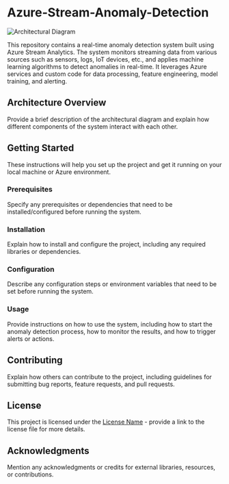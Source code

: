 # Azure-Stream-Anomaly-Detection

![Architectural Diagram](path/to/architectural/diagram.png)

This repository contains a real-time anomaly detection system built using Azure Stream Analytics. The system monitors streaming data from various sources such as sensors, logs, IoT devices, etc., and applies machine learning algorithms to detect anomalies in real-time. It leverages Azure services and custom code for data processing, feature engineering, model training, and alerting.

## Architecture Overview

[//]: # (Insert your architectural diagram image here)

Provide a brief description of the architectural diagram and explain how different components of the system interact with each other.

## Getting Started

These instructions will help you set up the project and get it running on your local machine or Azure environment.

### Prerequisites

Specify any prerequisites or dependencies that need to be installed/configured before running the system.

### Installation

Explain how to install and configure the project, including any required libraries or dependencies.

### Configuration

Describe any configuration steps or environment variables that need to be set before running the system.

### Usage

Provide instructions on how to use the system, including how to start the anomaly detection process, how to monitor the results, and how to trigger alerts or actions.

## Contributing

Explain how others can contribute to the project, including guidelines for submitting bug reports, feature requests, and pull requests.

## License

This project is licensed under the [License Name](LICENSE) - provide a link to the license file for more details.

## Acknowledgments

Mention any acknowledgments or credits for external libraries, resources, or contributions.

